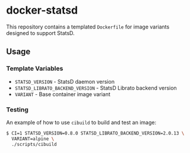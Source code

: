 # docker-statsd

This repository contains a templated `Dockerfile` for image variants designed to support StatsD.

## Usage

### Template Variables

- `STATSD_VERSION` - StatsD daemon version
- `STATSD_LIBRATO_BACKEND_VERSION` - StatsD Librato backend version
- `VARIANT` - Base container image variant

### Testing

An example of how to use `cibuild` to build and test an image:

```bash
$ CI=1 STATSD_VERSION=0.8.0 STATSD_LIBRATO_BACKEND_VERSION=2.0.13 \
  VARIANT=alpine \
  ./scripts/cibuild
```
